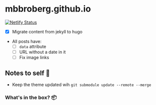 # mbbroberg.github.io

[![Netlify Status](https://api.netlify.com/api/v1/badges/61fb1a92-2df6-451f-96c6-509f29ca23b5/deploy-status)](https://app.netlify.com/sites/sleepy-meninsky-593e27/deploys)


- [x] Migrate content from jekyll to hugo
- All posts have: 
  - [ ] `data` attribute
  - [ ] URL without a date in it 
  - [ ] Fix image links

## Notes to self 📝

- Keep the theme updated wih `git submodule update --remote --merge`

### What's in the box? 📦